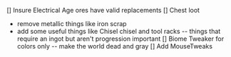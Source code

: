 [] Insure Electrical Age ores have valid replacements
[] Chest loot
- remove metallic things like iron scrap
- add some useful things like Chisel chisel and tool racks -- things that require an ingot but aren't progression important
[] Biome Tweaker for colors only -- make the world dead and gray
[] Add MouseTweaks
